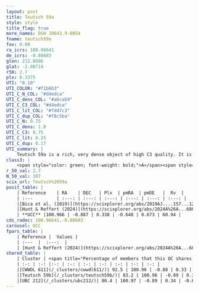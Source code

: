```yaml
---
layout: post
title: Teutsch 59a
style: style
title_flag: true
more_names: DSH J0643.9-0054
fname: teutsch59a
fov: 0.09
ra_icrs: 100.96641
de_icrs: -0.88683
glon: 212.8606
glat: -2.08714
r50: 2.7
plx: 0.3375
UTI: "0.10"
UTI_COLOR: "#f1b6b3"
UTI_C_N_COL: "#d4edca"
UTI_C_dens_COL: "#a6cab9"
UTI_C_C3_COL: "#d4edca"
UTI_C_lit_COL: "#fdd7c3"
UTI_C_dup_COL: "#f8c5ba"
UTI_C_N: 0.75
UTI_C_dens: 1.0
UTI_C_C3: 0.75
UTI_C_lit: 0.25
UTI_C_dup: 0.17
UTI_summary: |
    Teutsch 59a is a rich, very dense object of high C3 quality. It is poorly studied in the literature.<br><br><span style="color: #99180f; font-weight: bold;">Warning: </span>This is likely a duplicate object, which shares a large percentage of members with at least one previously reported entry.
class3: |
    <span style="color: green; font-weight: bold;">A</span><span style="color: #FFC300; font-weight: bold;">B</span>
r_50_val: 2.7
N_50_val: 107
scix_url: Teutsch%2059a
posit_table: |
    | Reference    | RA    | DEC   | Plx  | pmRA  | pmDE   |  Rv  |
    | :---         | :---: | :---: | :---: | :---: | :---: | :---: |
    |[Bica et al. (2019)](https://scixplorer.org/abs/2019AJ....157...12B) | 100.976 | -0.907 | -- | -- | -- | -- |
    |[Hunt & Reffert (2024)](https://scixplorer.org/abs/2024A%26A...686A..42H) | 100.97 | -0.884 | 0.326 | -0.616 | 0.655 | 64.112 |
    | **UCC** |100.966 | -0.887 | 0.338 | -0.648 | 0.673 | 60.94 | 
cds_radec: 100.96641,-0.88683
carousel: UCC
fpars_table: |
    | Reference |  Values |
    | :---  |  :---:  |
    | [Hunt & Reffert (2024)](https://scixplorer.org/abs/2024A%26A...686A..42H) | `MassJ=507.901` |
shared_table: |
    | Cluster | <span title="Percentage of members that this OC shares with the ones listed">%</span>   | RA   | DEC   | Plx   | pmRA  | pmDE  | Rv | UTI |
    | :-: | :-: |:-: | :-: | :-: | :-: | :-: | :-: | :-: |
    |[CWWDL 611](/_clusters/cwwdl611/)| 92.5 | 100.96 | -0.88 | 0.33 | -0.64 | 0.66 | 60.94 |0.09 |
    |[Teutsch 59b](/_clusters/teutsch59b/)| 83.2 | 100.96 | -0.89 | 0.34 | -0.65 | 0.67 | 60.94 |0.59 |
    |[UBC 212](/_clusters/ubc212/)| 80.4 | 100.97 | -0.89 | 0.34 | -0.65 | 0.67 | 64.63 |0.01 |
---
```

